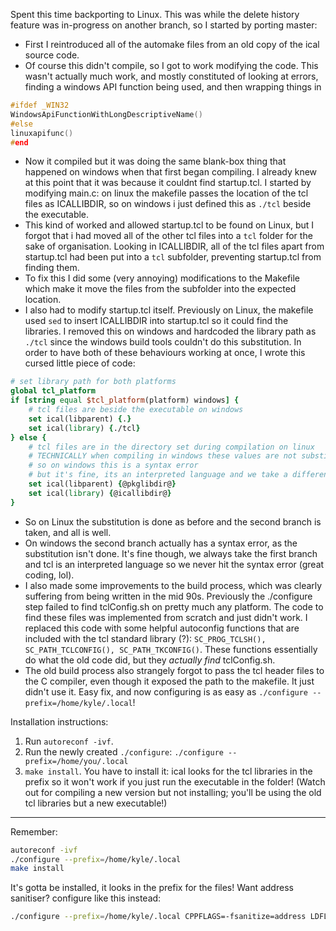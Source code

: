 Spent this time backporting to Linux. This was while the delete history feature was in-progress on another branch, so I started by porting master:
- First I reintroduced all of the automake files from an old copy of the ical source code.
- Of course this didn't compile, so I got to work modifying the code. This wasn't actually much work, and mostly constituted of looking at errors, finding a windows API function being used, and then wrapping things in
```C 
#ifdef _WIN32
WindowsApiFunctionWithLongDescriptiveName()
#else
linuxapifunc()
#end
```
- Now it compiled but it was doing the same blank-box thing that happened on windows when that first began compiling. I already knew at this point that it was because it couldnt find startup.tcl. I started by modifying main.c: on linux the makefile passes the location of the tcl files as ICALLIBDIR, so on windows i just defined this as `./tcl` beside the executable.
- This kind of worked and allowed startup.tcl to be found on Linux, but I forgot that i had moved all of the other tcl files into a `tcl` folder for the sake of organisation. Looking in ICALLIBDIR, all of the tcl files apart from startup.tcl had been put into a `tcl` subfolder, preventing startup.tcl from finding them.
- To fix this I did some (very annoying) modifications to the Makefile which make it move the files from the subfolder into the expected location. 
- I also had to modify startup.tcl itself. Previously on Linux, the makefile used `sed` to insert ICALLIBDIR into startup.tcl so it could find the libraries. I removed this on windows and hardcoded the library path as `./tcl` since the windows build tools couldn't do this substitution. In order to have both of these behaviours working at once, I wrote this cursed little piece of code:
```tcl
# set library path for both platforms
global tcl_platform
if [string equal $tcl_platform(platform) windows] {
	# tcl files are beside the executable on windows
	set ical(libparent) {.}
	set ical(library) {./tcl}
} else {
	# tcl files are in the directory set during compilation on linux
	# TECHNICALLY when compiling in windows these values are not substituted
	# so on windows this is a syntax error
	# but it's fine, its an interpreted language and we take a different branch (lol)
	set ical(libparent) {@pkglibdir@}
	set ical(library) {@icallibdir@}
}
```
- So on Linux the substitution is done as before and the second branch is taken, and all is well.
- On windows the second branch actually has a syntax error, as the substitution isn't done. It's fine though, we always take the first branch and tcl is an interpreted language so we never hit the syntax error (great coding, lol).
- I also made some improvements to the build process, which was clearly suffering from being written in the mid 90s. Previously the ./configure step failed to find tclConfig.sh on pretty much any platform. The code to find these files was implemented from scratch and just didn't work. I replaced this code with some helpful autoconfig functions that are included with the tcl standard library (?): `SC_PROG_TCLSH(), SC_PATH_TCLCONFIG(), SC_PATH_TKCONFIG()`. These functions essentially do what the old code did, but they *actually find* tclConfig.sh.
- The old build process also strangely forgot to pass the tcl header files to the C compiler, even though it exposed the path to the makefile. It just didn't use it. Easy fix, and now configuring is as easy as `./configure --prefix=/home/kyle/.local`!

Installation instructions:
1. Run `autoreconf -ivf`.
2. Run the newly created `./configure`: `./configure --prefix=/home/you/.local`
3. `make install`. You have to install it: ical looks for the tcl libraries in the prefix so it won't work if you just run the executable in the folder! (Watch out for compiling a new version but not installing; you'll be using the old tcl libraries but a new executable!)
---
Remember:
```sh
autoreconf -ivf
./configure --prefix=/home/kyle/.local
make install
```
It's gotta be installed, it looks in the prefix for the files!
Want address sanitiser? configure like this instead:
```sh
./configure --prefix=/home/kyle/.local CPPFLAGS=-fsanitize=address LDFLAGS=-fsanitize=address
```